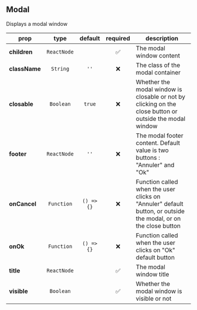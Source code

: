 ## Modal

Displays a modal window

prop | type | default | required | description
---- | :----: | :-------: | :--------: | -----------
**children** | `ReactNode` |  | :white_check_mark: | The modal window content
**className** | `String` | `''` | :x: | The class of the modal container
**closable** | `Boolean` | `true` | :x: | Whether the modal window is closable or not by clicking on the close button or outside the modal window
**footer** | `ReactNode` | `''` | :x: | The modal footer content. Default value is two buttons : "Annuler" and "Ok"
**onCancel** | `Function` | `() => {}` | :x: | Function called when the user clicks on "Annuler" default button, or outside the modal, or on the close button
**onOk** | `Function` | `() => {}` | :x: | Function called when the user clicks on "Ok" default button
**title** | `ReactNode` |  | :white_check_mark: | The modal window title
**visible** | `Boolean` |  | :white_check_mark: | Whether the modal window is visible or not

